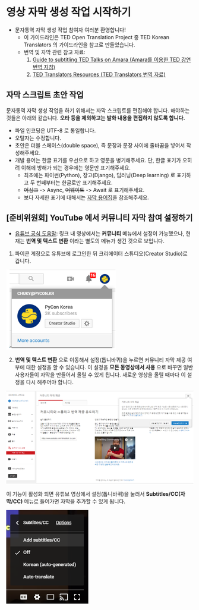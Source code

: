 # 영상 자막 생성 작업 시작하기

* 문자통역 자막 생성 작업 참여자 여러분 환영합니다!
    * 이 가이드라인은 TED Open Translation Project 중 TED Korean Translators 의 가이드라인을 참고로 만들었습니다.
    * 번역 및 자막 관련 참고 자료:
        1. [Guide to subtitling TED Talks on Amara (Amara를 이용한 TED 강연 번역 지침)](https://docs.google.com/document/pub?utm_campaign&id=1PNv_ZmHzbdER1rzoo8J65Xgm3nZ7WcjjBhumIPkD6Yg&utm_medium=on.ted.com-static&utm_source=amara.org&utm_content=awesm-publisher)
        2. [TED Translators Resources (TED Translators 번역  자료)](http://translations.ted.org/wiki/OTP_Resources:_Main_guide)
        
## 자막 스크립트 초안 작업

문자통역 자막 생성 작업을 하기 위해서는 자막 스크립트를 편집해야 합니다. 해야하는 것들은 아래와 같습니다.
**오타 등을 제외하고는 발화 내용을 편집하지 않도록 합니다.**

* 파일 인코딩은 UTF-8 로 통일합니다.
* 오탈자는 수정합니다.
* 초안은 더블 스페이스(double space), 즉 문장과 문장 사이에 줄바꿈을 넣어서 작성해주세요.
* 개발 용어는 한글 표기를 우선으로 하고 영문을 병기해주세요. 단, 한글 표기가 오히려 이해에 방해가 되는 경우에는 영문만 표기해주세요.
    * 최초에는 파이썬(Python), 장고(Django), 딥러닝(Deep learning) 로 표기하고 두 번째부터는 한글로만 표기해주세요.
    * ~~어싱크~~ -> Async, ~~어웨이트~~ -> Await 로 표기해주세요.
    * 보다 자세한 표기에 대해서는 [자막 용어집]()을 참조해주세요.

## [준비위원회] YouTube 에서 커뮤니티 자막 참여 설정하기
* [유튜브 공식 도움말](https://support.google.com/youtube/answer/6052538?hl=ko): 링크 내 영상에서는 **커뮤니티** 메뉴에서 설정이 가능했으나,
현재는 **번역 및 텍스트 변환** 이라는 별도의 메뉴가 생긴 것으로 보입니다.

1. 파이콘 계정으로 유튜브에 로그인한 뒤 크리에이터 스튜디오(Creator Studio)로 갑니다.

![youtube-creator-studio](./images/youtube-creator-studio.PNG)

2. **번역 및 텍스트 변환** 으로 이동해서 설정(톱니바퀴)을 누르면 커뮤니티 자막 제공 여부에 대한 설정을 할 수 있습니다.
이 설정을 **모든 동영상에서 사용** 으로 바꾸면 일반 사용자들이 자막을 만들어서 올릴 수 있게 됩니다.
새로운 영상을 올릴 때마다 이 설정을 다시 해주어야 합니다.

![community-contribution](./images/community-contribution.PNG)

이 기능이 활성화 되면 유튜브 영상에서 설정(톱니바퀴)을 눌러서 **Subtitles/CC(자막/CC)** 메뉴로 들어가면 자막을 추가할 수 있게 됩니다.

![add-subtitles](./images/add-subtitles.PNG)
